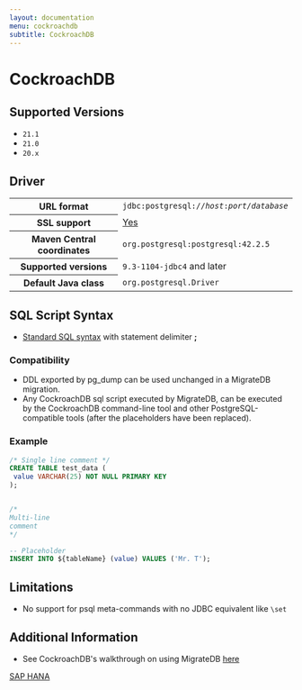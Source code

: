 ```yaml
---
layout: documentation
menu: cockroachdb
subtitle: CockroachDB
---
```


# CockroachDB

## Supported Versions

- `21.1`
- `21.0`
- `20.x`

## Driver

<table class="table">
<tr>
<th>URL format</th>
<td><code>jdbc:postgresql://<i>host</i>:<i>port</i>/<i>database</i></code></td>
</tr>
<tr>
<th>SSL support</th>
<td><a href="https://forum.cockroachlabs.com/t/connecting-to-an-ssl-secure-server-using-jdbc-java-and-client-certificate-authentication/400">Yes</a></td>
</tr>
<tr>
<th>Maven Central coordinates</th>
<td><code>org.postgresql:postgresql:42.2.5</code></td>
</tr>
<tr>
<th>Supported versions</th>
<td><code>9.3-1104-jdbc4</code> and later</td>
</tr>
<tr>
<th>Default Java class</th>
<td><code>org.postgresql.Driver</code></td>
</tr>
</table>

## SQL Script Syntax

- [Standard SQL syntax](/migratedb/documentation/concepts/migrations#sql-based-migrations#syntax) with statement delimiter **;**

### Compatibility

- DDL exported by pg_dump can be used unchanged in a MigrateDB migration.
- Any CockroachDB sql script executed by MigrateDB, can be executed by the CockroachDB command-line tool and other
  PostgreSQL-compatible tools (after the placeholders have been replaced).

### Example

```sql
/* Single line comment */
CREATE TABLE test_data (
 value VARCHAR(25) NOT NULL PRIMARY KEY
);


/*
Multi-line
comment
*/

-- Placeholder
INSERT INTO ${tableName} (value) VALUES ('Mr. T');
```

## Limitations

- No support for psql meta-commands with no JDBC equivalent like `\set`

## Additional Information

- See CockroachDB's walkthrough on using MigrateDB [here](https://www.cockroachlabs.com/docs/stable/migratedb.html)

<p class="next-steps">
    <a class="btn btn-primary" href="/migratedb/documentation/database/saphana">SAP HANA <i class="fa fa-arrow-right"></i></a>
</p>

